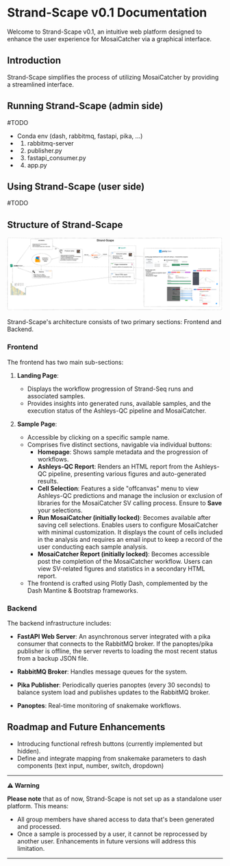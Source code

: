 
# Strand-Scape v0.1 Documentation

Welcome to Strand-Scape v0.1, an intuitive web platform designed to enhance the user experience for MosaiCatcher via a graphical interface.

## Introduction

Strand-Scape simplifies the process of utilizing MosaiCatcher by providing a streamlined interface. 


## Running Strand-Scape (admin side)

#TODO 

- Conda env (dash, rabbitmq, fastapi, pika, ...)
- 1. rabbitmq-server
- 2. publisher.py
- 3. fastapi_consumer.py
- 4. app.py


## Using Strand-Scape (user side)

#TODO
## Structure of Strand-Scape

![Alt text](docs/image.png)

Strand-Scape's architecture consists of two primary sections: Frontend and Backend.

### Frontend

The frontend has two main sub-sections:

1. **Landing Page**: 
    - Displays the workflow progression of Strand-Seq runs and associated samples.
    - Provides insights into generated runs, available samples, and the execution status of the Ashleys-QC pipeline and MosaiCatcher.

2. **Sample Page**: 
    - Accessible by clicking on a specific sample name.
    - Comprises five distinct sections, navigable via individual buttons:
        - **Homepage**: Shows sample metadata and the progression of workflows.
        - **Ashleys-QC Report**: Renders an HTML report from the Ashleys-QC pipeline, presenting various figures and auto-generated results.
        - **Cell Selection**: Features a side "offcanvas" menu to view Ashleys-QC predictions and manage the inclusion or exclusion of libraries for the MosaiCatcher SV calling process. Ensure to **Save** your selections.
        - **Run MosaiCatcher (initially locked)**: Becomes available after saving cell selections. Enables users to configure MosaiCatcher with minimal customization. It displays the count of cells included in the analysis and requires an email input to keep a record of the user conducting each sample analysis.
        - **MosaiCatcher Report (initially locked)**: Becomes accessible post the completion of the MosaiCatcher workflow. Users can view SV-related figures and statistics in a secondary HTML report.
    - The frontend is crafted using Plotly Dash, complemented by the Dash Mantine & Bootstrap frameworks.

### Backend

The backend infrastructure includes:

- **FastAPI Web Server**: An asynchronous server integrated with a pika consumer that connects to the RabbitMQ broker. If the panoptes/pika publisher is offline, the server reverts to loading the most recent status from a backup JSON file. 
  
- **RabbitMQ Broker**: Handles message queues for the system.

- **Pika Publisher**: Periodically queries panoptes (every 30 seconds) to balance system load and publishes updates to the RabbitMQ broker.

- **Panoptes**: Real-time monitoring of snakemake workflows.

## Roadmap and Future Enhancements

- Introducing functional refresh buttons (currently implemented but hidden).
- Define and integrate mapping from snakemake parameters to dash components (text input, number, switch, dropdown) 


---

**⚠️ Warning**

**Please note** that as of now, Strand-Scape is not set up as a standalone user platform. This means:

- All group members have shared access to data that's been generated and processed.
- Once a sample is processed by a user, it cannot be reprocessed by another user. Enhancements in future versions will address this limitation.

---
